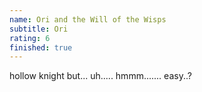 ```yaml
---
name: Ori and the Will of the Wisps
subtitle: Ori
rating: 6
finished: true
---
```


hollow knight but... uh..... hmmm....... easy..?
